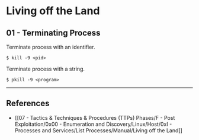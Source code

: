 # Living off the Land

## 01 - Terminating Process

Terminate process with an identifier.

```
$ kill -9 <pid>
```

Terminate process with a string.

```
$ pkill -9 <program>
```

---
## References

- [[07 - Tactics & Techniques & Procedures (TTPs) Phases/F - Post Exploitation/0x00 - Enumeration and Discovery/Linux/Host/0xI - Processes and Services/List Processes/Manual/Living off the Land]]
